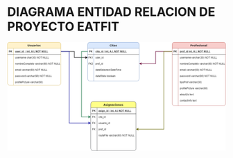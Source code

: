 # DIAGRAMA ENTIDAD RELACION DE PROYECTO EATFIT

![](https://github.com/Eat-Fit/ERM-DB/blob/main/Untitled%20Diagram.png)
